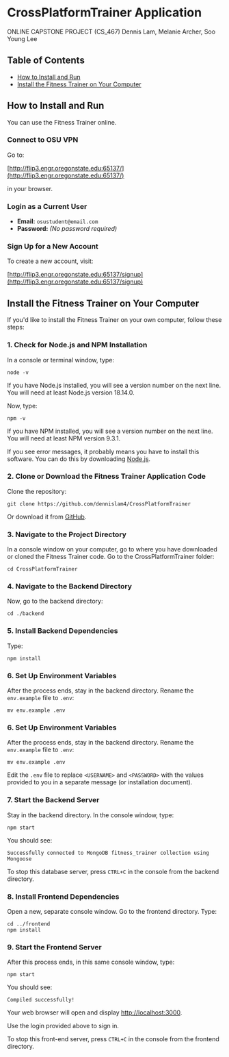 # CrossPlatformTrainer Application
ONLINE CAPSTONE PROJECT (CS_467)
Dennis Lam, Melanie Archer, Soo Young Lee

## Table of Contents
- [How to Install and Run](#how-to-install-and-run)
- [Install the Fitness Trainer on Your Computer](#install-the-fitness-trainer-on-your-computer)

## How to Install and Run
You can use the Fitness Trainer online.

### Connect to OSU VPN
Go to:

[http://flip3.engr.oregonstate.edu:65137/](http://flip3.engr.oregonstate.edu:65137/)

in your browser.

### Login as a Current User
- **Email:** `osustudent@email.com`
- **Password:** _(No password required)_

### Sign Up for a New Account
To create a new account, visit:

[http://flip3.engr.oregonstate.edu:65137/signup](http://flip3.engr.oregonstate.edu:65137/signup)

## Install the Fitness Trainer on Your Computer

If you'd like to install the Fitness Trainer on your own computer, follow these steps:

### 1. Check for Node.js and NPM Installation
In a console or terminal window, type:

```
node -v
```

If you have Node.js installed, you will see a version number on the next line. You will need at least Node.js version 18.14.0.

Now, type:

```
npm -v
```

If you have NPM installed, you will see a version number on the next line. You will need at least NPM version 9.3.1.

If you see error messages, it probably means you have to install this software. You can do this by downloading [Node.js](https://nodejs.org/).

### 2. Clone or Download the Fitness Trainer Application Code
Clone the repository:

```
git clone https://github.com/dennislam4/CrossPlatformTrainer
```

Or download it from [GitHub](https://github.com/dennislam4/CrossPlatformTrainer).

### 3. Navigate to the Project Directory
In a console window on your computer, go to where you have downloaded or cloned the Fitness Trainer code.
Go to the CrossPlatformTrainer folder:

```
cd CrossPlatformTrainer
```

### 4. Navigate to the Backend Directory
Now, go to the backend directory:

```
cd ./backend
```

### 5. Install Backend Dependencies
Type:

```
npm install
```

### 6. Set Up Environment Variables
After the process ends, stay in the backend directory. Rename the `env.example` file to `.env`:

```shell
mv env.example .env
```

### 6. Set Up Environment Variables
After the process ends, stay in the backend directory. Rename the `env.example` file to `.env`:

```shell
mv env.example .env
```
Edit the `.env` file to replace `<USERNAME>` and `<PASSWORD>` with the values provided to you in a separate message (or installation document).

### 7. Start the Backend Server
Stay in the backend directory. In the console window, type:

```
npm start
```

You should see:

```
Successfully connected to MongoDB fitness_trainer collection using Mongoose
```

To stop this database server, press `CTRL+C` in the console from the backend directory.

### 8. Install Frontend Dependencies
Open a new, separate console window. Go to the frontend directory. Type:

```
cd ../frontend
npm install
```

### 9. Start the Frontend Server
After this process ends, in this same console window, type:

```shell
npm start
```

You should see:

```
Compiled successfully!
```

Your web browser will open and display [http://localhost:3000](http://localhost:3000).

Use the login provided above to sign in.

To stop this front-end server, press `CTRL+C` in the console from the frontend directory.




